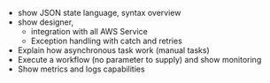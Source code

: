 * show JSON state language, syntax overview
* show designer,
  * integration with all AWS Service
  * Exception handling with catch and retries
* Explain how asynchronous task work (manual tasks)
* Execute a workflow (no parameter to supply) and show monitoring
* Show metrics and logs capabilities